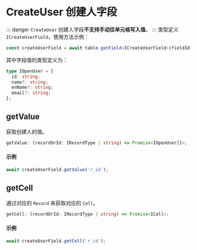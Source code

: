 # CreateUser 创建人字段
::: danger
`CreateUser` 创建人字段**不支持手动往单元格写入值**。
:::
类型定义 `ICreateUserField`，使用方法示例：
```typescript
const createUserField = await table.getField<ICreateUserField>(fieldId);
```
其中字段值的类型定义为：
```typescript
type IOpenUser = {
  id: string;
  name?: string;
  enName?: string;
  email?: string;
};
```

## getValue
获取创建人的值。

```typescript
getValue: (recordOrId: IRecordType | string) => Promise<IOpenUser[]>;
```

#### 示例 
```typescript
await createUserField.getValue('r_id');
```

## getCell
通过对应的 `Record` 来获取对应的 `Cell`。

```typescript
getCell: (recordOrId: IRecordType | string) => Promise<ICell>;
```

#### 示例 
```typescript
await createUserField.getCell('r_id');
```
